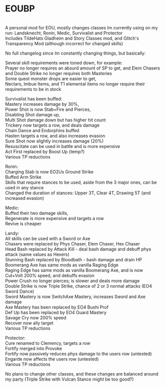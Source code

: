 # EOUBP <br />
 <br />
A personal mod for EOU, mostly changes classes Im currently using on my run: Landsknecht, Ronin, Medic, Survivalist and Protector <br />
Includes TildeHats Gladheim and Story Classes mod, and Glitch's Transparency Mod (although incorrect for changed skills) <br />

No full changelog since Im constantly changing things, but basically: <br />


Several skill requirements were toned down, for example:  <br />
Prayer no longer requires an absurd amount of SP to get, and Elem Chasers and Double Strike no longer requires both Masteries <br />
Some quest monster drops are easier to get, <br />
Nectars, Imbue Items, and T1 elemental items no longer require their requirements to be in stock <br />


Survivalist has been buffed:  <br />
Mastery increases damage by 30%,  <br />
Power Shot is now Stab+Fire and Pierces,  <br />
Disabling Shot damage up,  <br />
Multi Shot damage down but has higher hit count <br />
Trickery now targets a row, and deals damage <br />
Chain Dance and Endorphins buffed <br />
Hasten targets a row, and also increases evasion <br />
Sure Shot now slightly increases damage (20%) <br />
Resuscitate can be used in battle and is more expensive <br />
Act First replaced by Boost Up (temp?) <br />
Various TP reductions <br />


Ronin: <br />
Charging Stab is now EO2Us Ground Strike <br />
Buffed Arm Strike <br />
Skills that require stances to be used, aside from the 3 major ones, can be used in any stance <br />
Changed the duration of stances: Upper 3T, Clear 4T, Drawing 5T (and increased evasion) <br />


Medic: <br />
Buffed their two damage skills, <br />
Regenerate is more expensive and targets a row <br />
Revive is cheaper <br />


Landy: <br />
All skills can be used with a Sword or Axe <br />
Chasers were replaced by Phys Chaser, Elem Chaser, Hex Chaser <br />
Head Bash replaced by Attack Kill - deal bash damage and debuff phys attack (same values as Hexers) <br />
Stunning Bash replaced by Bloodbath - bash damage and drain HP <br />
Boomerang Axe has same mods as vanilla Raging Edge <br />
Raging Edge has same mods as vanilla Boomerang Axe, and is now Cut+Volt 200% speed, and debuffs evasion <br />
Power Crush no longer pierces; is slower and deals more damage <br />
Double Strike is now Triple Strike, chance of 2 or 3 normal attacks (EO4 Sword Dance) <br />
Sword Mastery is now SwitchAxe Mastery, increases Sword and Axe damage <br />
Axe Mastery has been replaced by EO4 Bushi Prof <br />
Def Up has been replaced by EO4 Guard Mastery <br />
Savage Cry now 200% speed <br />
Recover now ally target <br />
Various TP reductions <br />


Protector: <br />
Cure renamed to Clemency, targets a row <br />
Fortify merged into Provoke <br />
Fortify now passively reduces phys damage to the users row (untested) <br />
Engarde now affects the users row (untested) <br />
Various TP reductions <br />


No plans to change other classes, and these changes are balanced around my party (Triple Strike with Vulcan Stance might be too good?)


